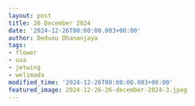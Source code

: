```yaml
---
layout: post
title: 26 December 2024
date: '2024-12-26T00:00:00.003+00:00'
author: Dedunu Dhananjaya
tags:
- flower
- uva
- jetwing
- welimada
modified_time: '2024-12-26T00:00:00.003+00:00'
featured_image: 2024-12-26-26-december-2024-3.jpeg
---
```


